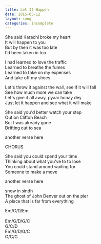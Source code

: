 ```yaml
---
title: Let It Happen
date: 2015-05-12
layout: song
categories: incomplete
---
```

She said Karachi broke my heart  
It will happen to you  
But by then it was too late  
I'd been taken in too

I had learned to love the traffic  
Learned to breathe the fumes  
Learned to take on my expenses  
And take off my shoes

<div class="chorus">
	Let's throw it against the wall, see if it will fall<br/>
	See how much more we can take<br/>
	Let's give it all away, pyaar honay dey<br/>
	Just let it happen and see what it will make
</div>

She said you'd better watch your step  
Out on Clifton Beach  
But I was already gone  
Drifting out to sea

another verse here  

<div class="chorus">
	CHORUS
</div>

She said you could spend your time  
Thinking about what you've to to lose  
You could stand around waiting for  
Someone to make a move

another verse here  

snow in sindh  
The ghost of John Denver out on the pier  
A place that is far from everything  

<div class="chords">
	Em/G/D/Em<br/>
	<br/>
	Em/G/D/G/C<br/>
	G/C/D<br/>
	Em/G/D/G/C<br/>
	G/C/G
</div>
